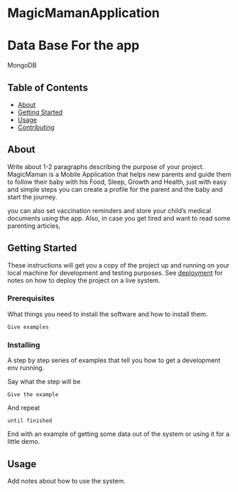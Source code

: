 # MagicMamanApplication
# Data Base For the app
MongoDB 
## Table of Contents

- [About](#about)
- [Getting Started](#getting_started)
- [Usage](#usage)
- [Contributing](../CONTRIBUTING.md)

## About <a name = "about"></a>

Write about 1-2 paragraphs describing the purpose of your project.
MagicMaman is a Mobile Application that helps new parents and guide them to follow their baby with his Food, Sleep, Growth and Health, just with easy and simple steps you can create a profile for the parent and the baby and start the journey.

you can also set vaccination reminders and store your child’s medical documents using the app. Also, in case you get tired and want to read some parenting articles,

## Getting Started <a name = "getting_started"></a>

These instructions will get you a copy of the project up and running on your local machine for development and testing purposes. See [deployment](#deployment) for notes on how to deploy the project on a live system.

### Prerequisites

What things you need to install the software and how to install them.

```
Give examples
```

### Installing

A step by step series of examples that tell you how to get a development env running.

Say what the step will be

```
Give the example
```

And repeat

```
until finished
```

End with an example of getting some data out of the system or using it for a little demo.

## Usage <a name = "usage"></a>

Add notes about how to use the system.
